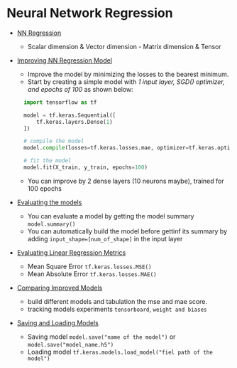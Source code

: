 # Neural Network Regression

- <a href='./01 - NN Regression.ipynb'>NN Regression</a> 
    - Scalar dimension & Vector dimension - Matrix dimension & Tensor

- <a href='./02 - Improving NN Regression.ipynb'>Improving NN Regression Model</a>
  - Improve the model by minimizing the losses to the bearest minimum.
  - Start by creating a simple model with *1 input layer, SGD() optimizer, and epochs of 100* as shown below:
  ```py
    import tensorflow as tf

    model = tf.keras.Sequential([
        tf.keras.layers.Dense(1)
    ])

    # compile the model
    model.compile(losses=tf.keras.losses.mae, optimizer=tf.keras.optimizers.SGD(), metrics=['mae'])

    # fit the model
    model.fit(X_train, y_train, epochs=100)
  ```
  - You can improve by 2 dense layers (10 neurons maybe), trained for 100 epochs

- <a href='./03 - Evaluating a model.ipynb'>Evaluating the models</a>
    - You can evaluate a model by getting the model summary `model.summary()`
    - You can automatically build the model before gettinf its summary by adding `input_shape=[num_of_shape]` in the input layer 

- <a href='./04 - Evaluation Metrics.ipynb'>Evaluating Linear Regression Metrics</a>
  - Mean Square Error `tf.keras.losses.MSE()`
  - Mean Absolute Error `tf.keras.losses.MAE()`

- <a href='./05 - Comparing models.ipynb'>Comparing Improved Models</a>
  - build different models and tabulation the mse and mae score.
  - tracking models experiments `tensorboard`, `weight and biases`

- <a href='./05 - Comparing models.ipynb'>Saving and Loading Models</a>
  - Saving model `model.save("name of the model")` or `model.save("model_name.h5")`
  - Loading model `tf.keras.models.load_model("fiel path of the model")`
